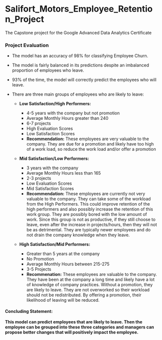 # Salifort_Motors_Employee_Retention_Project
The Capstone project for the Google Advanced Data Analytics Certificate

### Project Evaluation

- The model has an accuracy of 98% for classifying Employee Churn.

- The model is fairly balanced in its predictions despite an imbalanced proportion of employees who leave.

- 93% of the time, the model will correctly predict the employees who will leave.

- There are three main groups of employees who are likely to leave:
    - **Low Satisfaction/High Performers:**
        - 4-5 years with the company but not promotion
        - Average Monthly Hours greater than 240
        - 6-7 projects
        - High Evaluation Scores
        - Low Satisfaction Scores
        - **Recommendation:** These employees are very valuable to the company. They are due for a promotion and likely have too high of a work load, so reduce the work load and/or offer a promotion

    - **Mid Satisfaction/Low Performers:**
       - 3 years with the company
       - Average Monthly Hours less than 165
       - 2-3 projects
       - Low Evaluation Scores
       - Mid Satisfaction Scores
       - **Recommendation:** These employees are currently not very valuable to the company. They can take some of the workload from the High  Performers. This could improve retention of the high performers and also possibly increase the retention of this work group. They are possibly bored with the low amount of work. Since this group is not as productive, if they still choose to leave, even after the increase in projects/hours, then they will not be as detrimental. They are typically newer employees and do not drain the company knowledge when they leave.

    - **High Satisfaction/Mid Performers:**
       - Greater than 5 years at the company
       - No Promotion
       - Average Monthly Hours between 215-275
       - 3-5 Projects
       - **Recommenation:** These employees are valuable to the company. They have been at the company a long time and likely have a lot of knowledge of company practices. Without a promotion, they are likely to leave. They are not overworked so their workload should not be redistributed. By offering a promotion, their likelihood of leaving will be reduced.
       
       


#### Concluding Statement:

**This model can predict employees that are likely to leave. Then the employee can be grouped into these three categories and managers can propose better changes that will positively impact the employee.**
